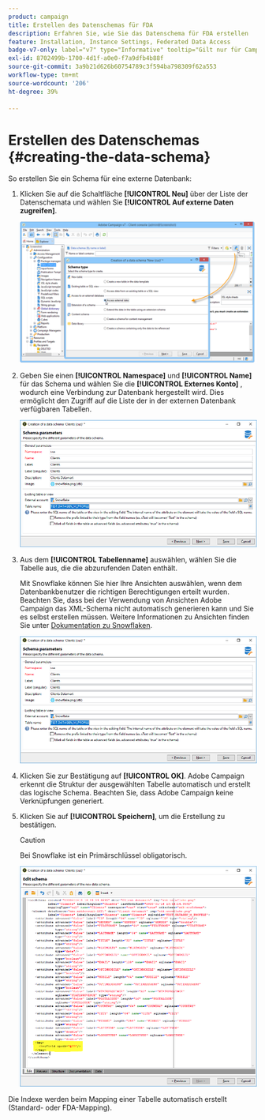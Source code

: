 ```yaml
---
product: campaign
title: Erstellen des Datenschemas für FDA
description: Erfahren Sie, wie Sie das Datenschema für FDA erstellen
feature: Installation, Instance Settings, Federated Data Access
badge-v7-only: label="v7" type="Informative" tooltip="Gilt nur für Campaign Classic v7"
exl-id: 8702499b-1700-4d1f-a0e0-f7a9dfb4b88f
source-git-commit: 3a9b21d626b60754789c3f594ba798309f62a553
workflow-type: tm+mt
source-wordcount: '206'
ht-degree: 39%

---
```


# Erstellen des Datenschemas {#creating-the-data-schema}



So erstellen Sie ein Schema für eine externe Datenbank:

1. Klicken Sie auf die Schaltfläche **[!UICONTROL Neu]** über der Liste der Datenschemata und wählen Sie **[!UICONTROL Auf externe Daten zugreifen]**.

   ![](assets/wf_new_schema_fda.png)

1. Geben Sie einen **[!UICONTROL Namespace]** und  **[!UICONTROL Name]** für das Schema und wählen Sie die **[!UICONTROL Externes Konto]** , wodurch eine Verbindung zur Datenbank hergestellt wird. Dies ermöglicht den Zugriff auf die Liste der in der externen Datenbank verfügbaren Tabellen.

   ![](assets/wf_new_schema_select_table_fda.png)

1. Aus dem **[!UICONTROL Tabellenname]** auswählen, wählen Sie die Tabelle aus, die die abzurufenden Daten enthält.

   Mit Snowflake können Sie hier Ihre Ansichten auswählen, wenn dem Datenbankbenutzer die richtigen Berechtigungen erteilt wurden. Beachten Sie, dass bei der Verwendung von Ansichten Adobe Campaign das XML-Schema nicht automatisch generieren kann und Sie es selbst erstellen müssen. Weitere Informationen zu Ansichten finden Sie unter [Dokumentation zu Snowflaken](https://docs.snowflake.com/en/user-guide/views-introduction.html).

   ![](assets/wf_new_schema_select_table_fda.png)

1. Klicken Sie zur Bestätigung auf **[!UICONTROL OK]**. Adobe Campaign erkennt die Struktur der ausgewählten Tabelle automatisch und erstellt das logische Schema. Beachten Sie, dass Adobe Campaign keine Verknüpfungen generiert.

1. Klicken Sie auf **[!UICONTROL Speichern]**, um die Erstellung zu bestätigen.

   >[!CAUTION]
   >
   >Bei Snowflake ist ein Primärschlüssel obligatorisch.

   ![](assets/wf_new_schema_generate_fda.png)

Die Indexe werden beim Mapping einer Tabelle automatisch erstellt (Standard- oder FDA-Mapping).
